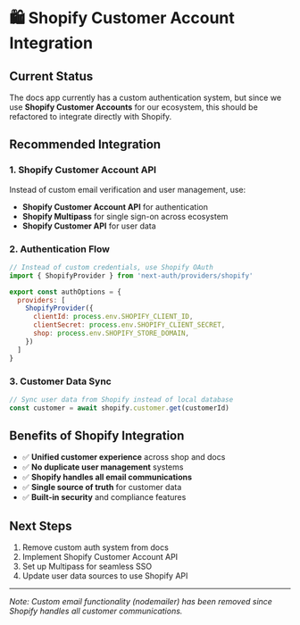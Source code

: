 # 🛍️ Shopify Customer Account Integration

## Current Status
The docs app currently has a custom authentication system, but since we use **Shopify Customer Accounts** for our ecosystem, this should be refactored to integrate directly with Shopify.

## Recommended Integration

### 1. Shopify Customer Account API
Instead of custom email verification and user management, use:
- **Shopify Customer Account API** for authentication
- **Shopify Multipass** for single sign-on across ecosystem
- **Shopify Customer API** for user data

### 2. Authentication Flow
```javascript
// Instead of custom credentials, use Shopify OAuth
import { ShopifyProvider } from 'next-auth/providers/shopify'

export const authOptions = {
  providers: [
    ShopifyProvider({
      clientId: process.env.SHOPIFY_CLIENT_ID,
      clientSecret: process.env.SHOPIFY_CLIENT_SECRET,
      shop: process.env.SHOPIFY_STORE_DOMAIN,
    })
  ]
}
```

### 3. Customer Data Sync
```javascript
// Sync user data from Shopify instead of local database
const customer = await shopify.customer.get(customerId)
```

## Benefits of Shopify Integration
- ✅ **Unified customer experience** across shop and docs
- ✅ **No duplicate user management** systems
- ✅ **Shopify handles all email communications**
- ✅ **Single source of truth** for customer data
- ✅ **Built-in security** and compliance features

## Next Steps
1. Remove custom auth system from docs
2. Implement Shopify Customer Account API
3. Set up Multipass for seamless SSO
4. Update user data sources to use Shopify API

---
*Note: Custom email functionality (nodemailer) has been removed since Shopify handles all customer communications.*